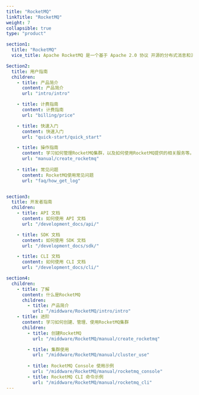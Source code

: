 ```yaml
---
title: "RocketMQ"
linkTitle: "RocketMQ"
weight: 7
collapsible: true
type: "product"

section1:
  title: "RocketMQ"
  vice_title: Apache RocketMQ 是一个基于 Apache 2.0 协议 开源的分布式消息和流数据平台，具有低延时、高吞吐、可审计、可几乎无限水平扩展等优点。

Section2:
  title: 用户指南
  children:
    - title: 产品简介
      content: 产品简介
      url: "intro/intro"

    - title: 计费指南
      content: 计费指南
      url: "billing/price"

    - title: 快速入门
      content: 快速入门
      url: "quick-start/quick_start"

    - title: 操作指南
      content: 学习如何管理RocketMQ集群，以及如何使用RocketMQ提供的相关服务等。
      url: "manual/create_rocketmq"
     
    - title: 常见问题
      content: RocketMQ使用常见问题
      url: "faq/how_get_log"


section3:
  title: 开发者指南
  children:
    - title: API 文档
      content: 如何使用 API 文档
      url: "/development_docs/api/"

    - title: SDK 文档
      content: 如何使用 SDK 文档
      url: "/development_docs/sdk/"

    - title: CLI 文档
      content: 如何使用 CLI 文档
      url: "/development_docs/cli/"

section4:
  children:
    - title: 了解
      content: 什么是RocketMQ
      children:
        - title: 产品简介
          url: "/middware/RocketMQ/intro/intro"
    - title: 进阶
      content: 学习如何创建、管理、使用RocketMQ集群
      children: 
        - title: 创建RocketMQ
          url: "/middware/RocketMQ/manual/create_rocketmq"

        - title: 集群使用
          url: "/middware/RocketMQ/manual/cluster_use"
        
        - title: RocketMQ Console 使用示例
          url: "/middware/RocketMQ/manual/rocketmq_console"
        - title: RocketMQ CLI 命令示例
          url: "/middware/RocketMQ/manual/rocketmq_cli"
---
```


